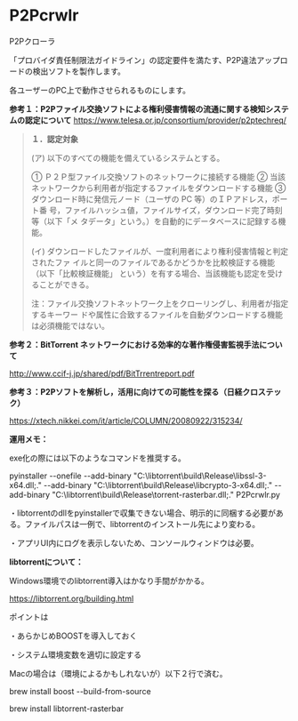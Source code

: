 # P2Pcrwlr
P2Pクローラ

「プロバイダ責任制限法ガイドライン」の認定要件を満たす、P2P違法アップロードの検出ソフトを製作します。

各ユーザーのPC上で動作させられるものにします。

<strong>参考１：P2Pファイル交換ソフトによる権利侵害情報の流通に関する検知システムの認定について</strong>
https://www.telesa.or.jp/consortium/provider/p2ptechreq/

<blockquote>
<strong>１．認定対象</strong>


(ア) 以下のすべての機能を備えているシステムとする。

① Ｐ２Ｐ型ファイル交換ソフトのネットワークに接続する機能
② 当該ネットワークから利用者が指定するファイルをダウンロードする機能
③ ダウンロード時に発信元ノード（ユーザの PC 等）のＩＰアドレス，ポート番
号，ファイルハッシュ値，ファイルサイズ，ダウンロード完了時刻等（以下「メ
タデータ」という。）を自動的にデータベースに記録する機能。


(イ) ダウンロードしたファイルが、一度利用者により権利侵害情報と判定されたファ
イルと同一のファイルであるかどうかを比較検証する機能（以下「比較検証機能」
という）を有する場合、当該機能も認定を受けることができる。


注：ファイル交換ソフトネットワーク上をクローリングし、利用者が指定するキーワー
ドや属性に合致するファイルを自動ダウンロードする機能は必須機能ではない。</blockquote>


<strong>参考２：BitTorrent ネットワークにおける効率的な著作権侵害監視手法について </strong>

http://www.ccif-j.jp/shared/pdf/BitTrrentreport.pdf

<strong>参考３：P2Pソフトを解析し，活用に向けての可能性を探る（日経クロステック） </strong>

https://xtech.nikkei.com/it/article/COLUMN/20080922/315234/


<strong>運用メモ：</strong>

exe化の際には以下のようなコマンドを推奨する。

pyinstaller --onefile --add-binary "C:\libtorrent\build\Release\libssl-3-x64.dll;." --add-binary "C:\libtorrent\build\Release\libcrypto-3-x64.dll;." --add-binary "C:\libtorrent\build\Release\torrent-rasterbar.dll;." P2Pcrwlr.py

・libtorrentのdllをpyinstallerで収集できない場合、明示的に同梱する必要がある。ファイルパスは一例で、libtorrentのインストール先により変わる。

・アプリUI内にログを表示しないため、コンソールウィンドウは必要。


<strong>libtorrentについて：</strong>


Windows環境でのlibtorrent導入はかなり手間がかかる。

https://libtorrent.org/building.html


ポイントは

・あらかじめBOOSTを導入しておく

・システム環境変数を適切に設定する


Macの場合は（環境によるかもしれないが）以下２行で済む。

brew install boost --build-from-source

brew install libtorrent-rasterbar
